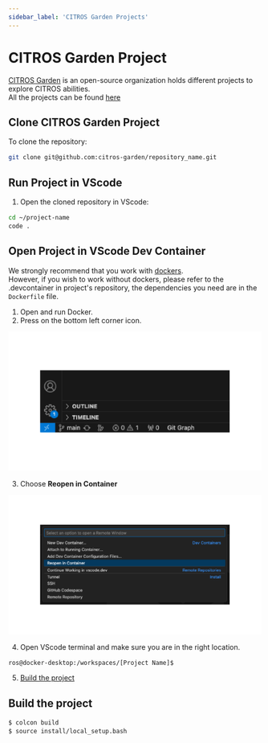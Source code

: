 ```yaml
---
sidebar_label: 'CITROS Garden Projects'
---
```


# CITROS Garden Project

[CITROS Garden](https://github.com/citros-garden) is an open-source organization holds different projects to explore CITROS abilities. <br />
All the projects can be found [here](https://github.com/orgs/citros-garden/repositories)

## Clone CITROS Garden Project

To clone the repository:
 ```sh
 git clone git@github.com:citros-garden/repository_name.git
   ```

## Run Project in VScode
1. Open the cloned repository in VScode:

 ```sh
 cd ~/project-name
 code .
 ```

## Open Project in VScode Dev Container

We strongly recommend that you work with [dockers](../guides/dockerfile_overview). <br/>
However, if you wish to work without dockers, please refer to the .devcontainer in project's repository, the dependencies you need are in the `Dockerfile` file.

1. Open and run Docker.
2. Press on the bottom left corner icon.

![img](img/container_corner.png)

3. Choose **Reopen in Container**

![Alt text](img/container_open_container.png)

4. Open VScode terminal and make sure you are in the right location. <br />
 
 ```    
 ros@docker-desktop:/workspaces/[Project Name]$
 ```
5. [Build the project](#build-the-project)

## Build the project

 ```bash
 $ colcon build
 $ source install/local_setup.bash
 ```

